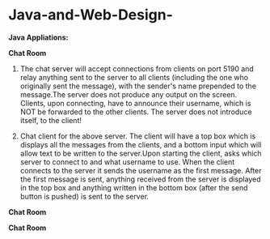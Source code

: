 # Java-and-Web-Design-
**Java Appliations:**

**Chat Room**
1) The chat server will accept connections from clients on port 5190 and relay anything sent to the server to all clients (including the one who originally sent the message), with the sender's name prepended to the message.The server does not produce any output on the screen. Clients, upon connecting, have to announce their username, which is NOT be forwarded to the other clients. The server does not introduce itself, to the client!

2) Chat client for the above server. The client will have a top box which is displays all the messages from the clients, and a bottom input which will allow text to be written to the server.Upon starting the client,  asks which server to connect to and what username to use. When the client connects to the server it sends the username as the first message. After the first message is sent, anything received from the server is displayed in the top box and anything written in the bottom box (after the send button is pushed) is sent to the server.

**Chat Room**

**Chat Room**
